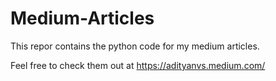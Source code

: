 # Medium-Articles
This repor contains the python code for my medium articles.

Feel free to check them out at https://adityanvs.medium.com/

